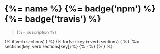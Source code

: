 # {%= name %} {%= badge('npm') %} {%= badge('travis') %}

> {%= description %}

{% if(verb.sections) { %}
{% for(var key in verb.sections) { %}
{%= sections(key, verb.sections[key]) %}
{% } %}
{% } %}